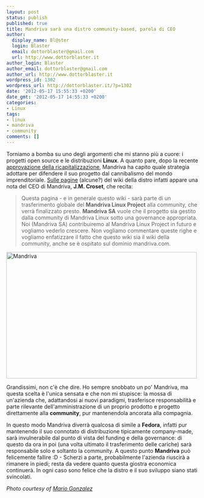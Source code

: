 ```yaml
---
layout: post
status: publish
published: true
title: Mandriva sarà una distro community-based, parola di CEO
author:
  display_name: Bl@ster
  login: Blaster
  email: dottorblaster@gmail.com
  url: http://www.dottorblaster.it
author_login: Blaster
author_email: dottorblaster@gmail.com
author_url: http://www.dottorblaster.it
wordpress_id: 1302
wordpress_url: http://dottorblaster.it/?p=1302
date: '2012-05-17 15:55:33 +0200'
date_gmt: '2012-05-17 14:55:33 +0200'
categories:
- Linux
tags:
- linux
- mandriva
- community
comments: []
---
```

<p>Torniamo a bomba su uno degli argomenti che mi stanno più a cuore: i progetti open source e le distribuzioni <strong>Linux</strong>. A quanto pare, dopo la recente <a href="http://www.oneopensource.it/03/05/2012/mandriva-e-salva-approvata-la-ricapitalizzazione/">approvazione della ricapitalizzazione</a>, Mandriva ha capito quale strategia adottare per difendere il suo progetto dal cannibalismo del mondo imprenditoriale. <a href="http://wiki.mandriva.com/en/Mandriva_Linux_2012_Development">Sulle pagine</a> (alcune?) del wiki della distro infatti appare una nota del CEO di Mandriva, <strong>J.M. Croset</strong>, che recita:</p>
<blockquote><p>Questa pagina - e in generale questo wiki - sarà parte di un trasferimento globale del <strong>Mandriva Linux Project</strong> alla community, che verrà finalizzato presto. <strong>Mandriva SA</strong> vuole che il progetto sia gestito dalla community di Mandriva Linux sotto una governance appropriata. Noi (Mandriva SA) contribuiremo al Mandriva Linux Project in futuro e vogliamo vederlo crescere. Non vogliamo commentare queste righe e vogliamo enfatizzare il fatto che questo wiki sia il wiki della community, anche se è ospitato sul dominio mandriva.com.</p></blockquote>
<p><img class="aligncenter" title="Mandriva" src="http://farm4.staticflickr.com/3145/2538253463_ece822fa14.jpg" alt="Mandriva" width="500" height="332" /></p>
<p>Grandissimi, non c'è che dire. Ho sempre snobbato un po' Mandriva, ma questa scelta è l'unica sensata e che non mi stupisce: la mossa di un'azienda che, adattandosi ai nuovi paradigmi, trasferisce responsabilità e parte rilevante dell'amministrazione di un proprio prodotto e progetto direttamente alla <strong>community</strong>, pur mantenendola ancorata alla compagnia.</p>
<p>In questo modo Mandriva diverrà qualcosa di simile a <strong>Fedora</strong>, infatti pur mantenendo il suo connotato di distribuzione tipicamente company-made, sarà invulnerabile dal punto di vista del funding e della governance: di questo da ora in poi (una volta ultimato il trasferimento delle cariche) sarà responsabile solo e soltanto la community. A questo punto <strong>Mandriva</strong> può felicemente fallire :D - Scherzi a parte, probabilmente l'azienda riuscirà a rimanere in piedi; resta da vedere quanto questa giostra economica continuerà. In ogni caso sono felice che la distro e il suo sviluppo siano stati svincolati.</p>
<p><em>Photo courtesy of <a href="http://www.flickr.com/photos/gonzalemario/2538253463/in/photostream/">Mario Gonzalez</a></em></p>
